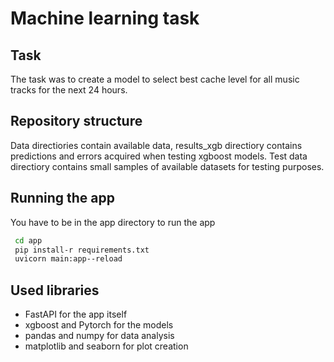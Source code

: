 # Machine learning task

## Task
The task was to create a model to select best cache level for all music tracks for the next 24 hours.

## Repository structure
Data directiories contain available data, results_xgb directiory contains predictions and errors acquired when testing xgboost models. Test data directiory contains small samples of available datasets for testing purposes.

## Running the app
You have to be in the app directory to run the app
```bash
 cd app
 pip install-r requirements.txt
 uvicorn main:app--reload
```

## Used libraries
* FastAPI for the app itself
* xgboost and Pytorch for the models
* pandas and numpy for data analysis
* matplotlib and seaborn for plot creation